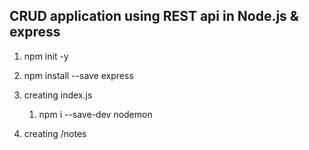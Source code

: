 ## CRUD application using REST api in Node.js & express

1. npm init -y

2. npm install --save express

3. creating index.js

   1. npm i --save-dev nodemon

4. creating /notes
